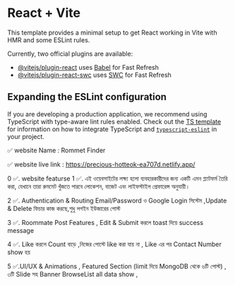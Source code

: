 # React + Vite

This template provides a minimal setup to get React working in Vite with HMR and some ESLint rules.

Currently, two official plugins are available:

- [@vitejs/plugin-react](https://github.com/vitejs/vite-plugin-react/blob/main/packages/plugin-react) uses [Babel](https://babeljs.io/) for Fast Refresh
- [@vitejs/plugin-react-swc](https://github.com/vitejs/vite-plugin-react/blob/main/packages/plugin-react-swc) uses [SWC](https://swc.rs/) for Fast Refresh

## Expanding the ESLint configuration

If you are developing a production application, we recommend using TypeScript with type-aware lint rules enabled. Check out the [TS template](https://github.com/vitejs/vite/tree/main/packages/create-vite/template-react-ts) for information on how to integrate TypeScript and [`typescript-eslint`](https://typescript-eslint.io) in your project.


✅ website Name : Rommet Finder


✅ website live link : https://precious-hotteok-ea707d.netlify.app/



0 ✅. website featurse 
1 ✅. এই ওয়েবসাইটের লক্ষ্য হলো ব্যবহারকারীদের জন্য একটি এমন প্ল্যাটফর্ম তৈরি করা, যেখানে তারা রুমমেট খুঁজতে পারবে লোকেশন, বাজেট এবং লাইফস্টাইল প্রেফারেন্স অনুযায়ী।

2 ✅. Authentication & Routing
Email/Password ও Google Login সিস্টেম ,Update & Delete ফিচার কাজ করছে,শুধু লগইন ইউজারের পোস্ট

3 ✅. Roommate Post Features , Edit & Submit করলে toast দিয়ে success message

4 ✅.   Like করলে Count বাড়ে ,নিজের পোস্টে like করা যায় না , Like এর পর Contact Number show হয়

5 ✅.UI/UX & Animations , Featured Section (limit দিয়ে MongoDB থেকে ৬টি পোস্ট) , ৩টি Slide সহ Banner BrowseList all data show ,